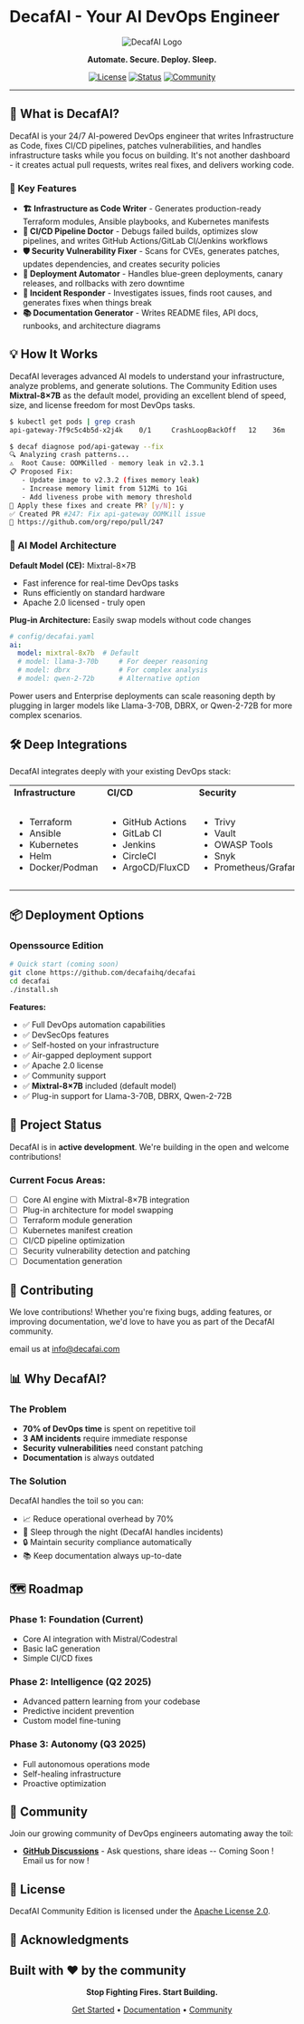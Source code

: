 # DecafAI - Your AI DevOps Engineer

<div align="center">
  
  ![DecafAI Logo](https://avatars.githubusercontent.com/u/218587052)
  
  **Automate. Secure. Deploy. Sleep.**
  
  [![License](https://img.shields.io/badge/License-Apache_2.0-blue.svg)](https://opensource.org/licenses/Apache-2.0)
  [![Status](https://img.shields.io/badge/Status-Active_Development-green.svg)]()
  [![Community](https://img.shields.io/badge/Join-Community-purple.svg)](https://github.com/decafaihq/decafai/discussions)
  
</div>

---

## 🚀 What is DecafAI?

DecafAI is your 24/7 AI-powered DevOps engineer that writes Infrastructure as Code, fixes CI/CD pipelines, patches vulnerabilities, and handles infrastructure tasks while you focus on building. It's not another dashboard - it creates actual pull requests, writes real fixes, and delivers working code.

### 🎯 Key Features

- **🏗️ Infrastructure as Code Writer** - Generates production-ready Terraform modules, Ansible playbooks, and Kubernetes manifests
- **🔧 CI/CD Pipeline Doctor** - Debugs failed builds, optimizes slow pipelines, and writes GitHub Actions/GitLab CI/Jenkins workflows
- **🛡️ Security Vulnerability Fixer** - Scans for CVEs, generates patches, updates dependencies, and creates security policies
- **🚀 Deployment Automator** - Handles blue-green deployments, canary releases, and rollbacks with zero downtime
- **🐛 Incident Responder** - Investigates issues, finds root causes, and generates fixes when things break
- **📚 Documentation Generator** - Writes README files, API docs, runbooks, and architecture diagrams

## 💡 How It Works

DecafAI leverages advanced AI models to understand your infrastructure, analyze problems, and generate solutions. The Community Edition uses **Mixtral-8×7B** as the default model, providing an excellent blend of speed, size, and license freedom for most DevOps tasks.

```bash
$ kubectl get pods | grep crash
api-gateway-7f9c5c4b5d-x2j4k    0/1     CrashLoopBackOff   12    36m

$ decaf diagnose pod/api-gateway --fix
🔍 Analyzing crash patterns...
⚠️  Root Cause: OOMKilled - memory leak in v2.3.1
📋 Proposed Fix:
   - Update image to v2.3.2 (fixes memory leak)
   - Increase memory limit from 512Mi to 1Gi
   - Add liveness probe with memory threshold
🤔 Apply these fixes and create PR? [y/N]: y
✅ Created PR #247: Fix api-gateway OOMKill issue
🔗 https://github.com/org/repo/pull/247
```

### 🧠 AI Model Architecture

**Default Model (CE):** Mixtral-8×7B
- Fast inference for real-time DevOps tasks
- Runs efficiently on standard hardware
- Apache 2.0 licensed - truly open

**Plug-in Architecture:** Easily swap models without code changes
```yaml
# config/decafai.yaml
ai:
  model: mixtral-8x7b  # Default
  # model: llama-3-70b     # For deeper reasoning
  # model: dbrx            # For complex analysis
  # model: qwen-2-72b      # Alternative option
```

Power users and Enterprise deployments can scale reasoning depth by plugging in larger models like Llama-3-70B, DBRX, or Qwen-2-72B for more complex scenarios.

## 🛠️ Deep Integrations

DecafAI integrates deeply with your existing DevOps stack:

<table>
<tr>
<td><b>Infrastructure</b></td>
<td><b>CI/CD</b></td>
<td><b>Security</b></td>
<td><b>Cloud</b></td>
</tr>
<tr>
<td>

- Terraform
- Ansible
- Kubernetes
- Helm
- Docker/Podman

</td>
<td>

- GitHub Actions
- GitLab CI
- Jenkins
- CircleCI
- ArgoCD/FluxCD

</td>
<td>

- Trivy
- Vault
- OWASP Tools
- Snyk
- Prometheus/Grafana

</td>
<td>

- AWS
- Azure
- GCP
- On-premise
- Hybrid

</td>
</tr>
</table>

## 📦 Deployment Options

### Openssource Edition
```bash
# Quick start (coming soon)
git clone https://github.com/decafaihq/decafai
cd decafai
./install.sh
```

**Features:**
- ✅ Full DevOps automation capabilities
- ✅ DevSecOps features
- ✅ Self-hosted on your infrastructure
- ✅ Air-gapped deployment support
- ✅ Apache 2.0 license
- ✅ Community support
- ✅ **Mixtral-8×7B** included (default model)
- ✅ Plug-in support for Llama-3-70B, DBRX, Qwen-2-72B


## 🚧 Project Status

DecafAI is in **active development**. We're building in the open and welcome contributions!

### Current Focus Areas:
- [ ] Core AI engine with Mixtral-8×7B integration
- [ ] Plug-in architecture for model swapping
- [ ] Terraform module generation
- [ ] Kubernetes manifest creation
- [ ] CI/CD pipeline optimization
- [ ] Security vulnerability detection and patching
- [ ] Documentation generation

## 🤝 Contributing

We love contributions! Whether you're fixing bugs, adding features, or improving documentation, we'd love to have you as part of the DecafAI community.

email us at info@decafai.com 




## 📊 Why DecafAI?

### The Problem
- **70% of DevOps time** is spent on repetitive toil
- **3 AM incidents** require immediate response
- **Security vulnerabilities** need constant patching
- **Documentation** is always outdated

### The Solution
DecafAI handles the toil so you can:
- 📈 Reduce operational overhead by 70%
- 🛌 Sleep through the night (DecafAI handles incidents)
- 🔒 Maintain security compliance automatically
- 📚 Keep documentation always up-to-date

## 🗺️ Roadmap

### Phase 1: Foundation (Current)
- Core AI integration with Mistral/Codestral
- Basic IaC generation
- Simple CI/CD fixes

### Phase 2: Intelligence (Q2 2025)
- Advanced pattern learning from your codebase
- Predictive incident prevention
- Custom model fine-tuning

### Phase 3: Autonomy (Q3 2025)
- Full autonomous operations mode
- Self-healing infrastructure
- Proactive optimization

## 💬 Community

Join our growing community of DevOps engineers automating away the toil:

- **[GitHub Discussions](https://github.com/decafaihq/decafai/discussions)** - Ask questions, share ideas -- Coming Soon !  Email us for now !


## 📄 License

DecafAI Community Edition is licensed under the [Apache License 2.0](LICENSE).

## 🙏 Acknowledgments

Built with ❤️ by the community
---

<div align="center">
  
**Stop Fighting Fires. Start Building.**

[Get Started](https://github.com/decafaihq/decafai) • [Documentation](https://docs.decafai.com) • [Community](https://github.com/decafaihq/decafai/discussions)

</div>
